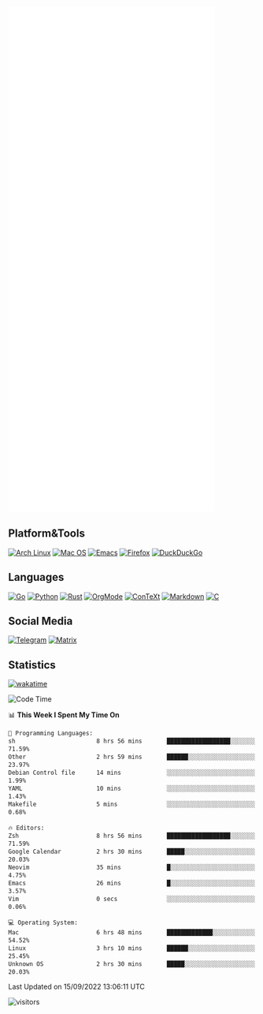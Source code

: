 ![Metrics](https://github.com/SteamedFish/SteamedFish/blob/master/github-metrics.svg)

## Platform&Tools

[![Arch Linux](https://img.shields.io/badge/ArchLinux-1793D1?logo=arch-linux&logoColor=fff&style=flat-square)](https://archlinux.org/)
[![Mac OS](https://img.shields.io/badge/MacOS-000000?style=flat-square&logo=macos&logoColor=F0F0F0)](https://www.apple.com/macos/)
[![Emacs](https://img.shields.io/badge/Emacs-%237F5AB6.svg?&style=flat-square&logo=gnu-emacs&logoColor=white)](https://www.gnu.org/software/emacs/)
[![Firefox](https://img.shields.io/badge/Firefox-FF7139?style=flat-square&logo=Firefox-Browser&logoColor=white)](https://firefox.com/)
[![DuckDuckGo](https://img.shields.io/badge/DuckDuckGo-DE5833?style=flat-square&logo=DuckDuckGo&logoColor=white)](https://duckduckgo.com/)

## Languages

[![Go](https://img.shields.io/badge/Golang-%2300ADD8.svg?style=flat-square&logo=go&logoColor=white)](https://golang.org/)
[![Python](https://img.shields.io/badge/Python-3670A0?style=flat-square&logo=python&logoColor=ffdd54)](https://www.python.org/)
[![Rust](https://img.shields.io/badge/Rust-%23000000.svg?style=flat-square&logo=rust&logoColor=white)](https://www.rust-lang.org/)
[![OrgMode](https://img.shields.io/badge/OrgMode-%23000000.svg?style=flat-square&logo=org&logoColor=white)](https://orgmode.org/)
[![ConTeXt](https://img.shields.io/badge/ConTeXt-%23008080.svg?style=flat-square&logo=latex&logoColor=white)](https://contextgarden.net/)
[![Markdown](https://img.shields.io/badge/MarkDown-%23000000.svg?style=flat-square&logo=markdown&logoColor=white)](https://daringfireball.net/projects/markdown/)
[![C](https://img.shields.io/badge/C-%2300599C.svg?style=flat-square&logo=c&logoColor=white)](https://www.iso.org/standard/74528.html)

## Social Media
[![Telegram](https://img.shields.io/badge/SteamedFish-2CA5E0?style=social&logo=telegram&logoColor=white)](https://t.me/SteamedFish)
[![Matrix](https://img.shields.io/badge/SteamedFish-2CA5E0?style=social&logo=matrix&logoColor=black)](https://matrix.to/#/@i:steamedfish.org)

## Statistics
[![wakatime](https://wakatime.com/badge/user/168280d6-fcf2-4b4f-ad3a-dc4612f35b38.svg)](https://wakatime.com/@168280d6-fcf2-4b4f-ad3a-dc4612f35b38)

<!--START_SECTION:waka-->
![Code Time](http://img.shields.io/badge/Code%20Time-2%2C005%20hrs%2031%20mins-blue)

📊 **This Week I Spent My Time On** 

```text
💬 Programming Languages: 
sh                       8 hrs 56 mins       ██████████████████░░░░░░░   71.59% 
Other                    2 hrs 59 mins       ██████░░░░░░░░░░░░░░░░░░░   23.97% 
Debian Control file      14 mins             ░░░░░░░░░░░░░░░░░░░░░░░░░   1.99% 
YAML                     10 mins             ░░░░░░░░░░░░░░░░░░░░░░░░░   1.43% 
Makefile                 5 mins              ░░░░░░░░░░░░░░░░░░░░░░░░░   0.68%

🔥 Editors: 
Zsh                      8 hrs 56 mins       ██████████████████░░░░░░░   71.59% 
Google Calendar          2 hrs 30 mins       █████░░░░░░░░░░░░░░░░░░░░   20.03% 
Neovim                   35 mins             █░░░░░░░░░░░░░░░░░░░░░░░░   4.75% 
Emacs                    26 mins             █░░░░░░░░░░░░░░░░░░░░░░░░   3.57% 
Vim                      0 secs              ░░░░░░░░░░░░░░░░░░░░░░░░░   0.06%

💻 Operating System: 
Mac                      6 hrs 48 mins       █████████████░░░░░░░░░░░░   54.52% 
Linux                    3 hrs 10 mins       ██████░░░░░░░░░░░░░░░░░░░   25.45% 
Unknown OS               2 hrs 30 mins       █████░░░░░░░░░░░░░░░░░░░░   20.03%

```


 Last Updated on 15/09/2022 13:06:11 UTC
<!--END_SECTION:waka-->

![visitors](https://visitor-badge.laobi.icu/badge?page_id=SteamedFish.SteamedFish)
